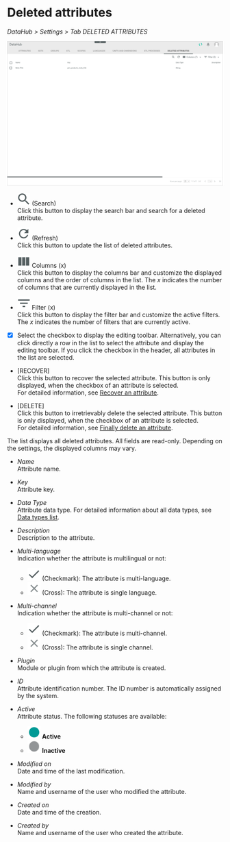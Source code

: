 # Deleted attributes

*DataHub > Settings > Tab DELETED ATTRIBUTES*

![Deleted attributes](/Assets/Screenshots/DataHub/Settings/DeletedAttributes/DeletedAttributes.png "[Deleted attributes]")

- ![Search](/Assets/Icons/Search.png "[Search]") (Search)   
  Click this button to display the search bar and search for a deleted attribute.

- ![Refresh](/Assets/Icons/Refresh01.png "[Refresh]") (Refresh)   
  Click this button to update the list of deleted attributes.

- ![Columns](/Assets/Icons/Columns.png "[Columns]") Columns (x)   
  Click this button to display the columns bar and customize the displayed columns and the order of columns in the list. The *x* indicates the number of columns that are currently displayed in the list.

- ![Filter](/Assets/Icons/Filter.png "[Filter]") Filter (x)   
  Click this button to display the filter bar and customize the active filters. The *x* indicates the number of filters that are currently active.

- [x]     
  Select the checkbox to display the editing toolbar. Alternatively, you can click directly a row in the list to select the attribute and display the editing toolbar. If you click the checkbox in the header, all attributes in the list are selected.

- [RECOVER]   
  Click this button to recover the selected attribute. This button is only displayed, when the checkbox of an attribute is selected.    
  For detailed information, see [Recover an attribute](/DataHub/Integration/01_ManageAttributes.md#recover-an-attribute).

- [DELETE]   
  Click this button to irretrievably delete the selected attribute. This button is only displayed, when the checkbox of an attribute is selected.       
  For detailed information, see [Finally delete an attribute](/DataHub/Integration/01_ManageAttributes.md#finally-delete-an-attribute).

The list displays all deleted attributes. All fields are read-only. Depending on the settings, the displayed columns may vary.

- *Name*   
  Attribute name.

- *Key*   
  Attribute key.

- *Data Type*   
  Attribute data type. For detailed information about all data types, see [Data types list](to_be_completed).

- *Description*   
  Description to the attribute.

- *Multi-language*   
  Indication whether the attribute is multilingual or not:
  - ![Check](/Assets/Icons/Check.png "[Check]") (Checkmark): The attribute is multi-language.  
  - ![Cross](/Assets/Icons/Cross02.png "[Cross]") (Cross): The attribute is single language.


- *Multi-channel*   
  Indication whether the attribute is multi-channel or not:
  - ![Check](/Assets/Icons/Check.png "[Check]") (Checkmark): The attribute is multi-channel.  
  - ![Cross](/Assets/Icons/Cross02.png "[Cross]") (Cross): The attribute is single channel.


- *Plugin*   
  Module or plugin from which the attribute is created.

- *ID*   
  Attribute identification number. The ID number is automatically assigned by the system.

- *Active*   
  Attribute status. The following statuses are available:
  - ![Status](/Assets/Icons/Status01.png "[Status]") **Active**
  - ![Status](/Assets/Icons/Status04.png "[Status]") **Inactive**   


- *Modified on*   
  Date and time of the last modification.

- *Modified by*   
  Name and username of the user who modified the attribute.

- *Created on*   
  Date and time of the creation.

- *Created by*   
  Name and username of the user who created the attribute.
